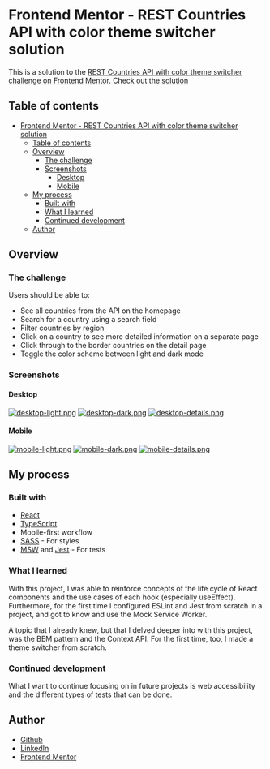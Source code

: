 # Frontend Mentor - REST Countries API with color theme switcher solution

This is a solution to the [REST Countries API with color theme switcher challenge on Frontend Mentor](https://www.frontendmentor.io/challenges/rest-countries-api-with-color-theme-switcher-5cacc469fec04111f7b848ca). Check out the [solution](https://your-solution-url.com)

## Table of contents
- [Frontend Mentor - REST Countries API with color theme switcher solution](#frontend-mentor---rest-countries-api-with-color-theme-switcher-solution)
  - [Table of contents](#table-of-contents)
  - [Overview](#overview)
    - [The challenge](#the-challenge)
    - [Screenshots](#screenshots)
      - [Desktop](#desktop)
      - [Mobile](#mobile)
  - [My process](#my-process)
    - [Built with](#built-with)
    - [What I learned](#what-i-learned)
    - [Continued development](#continued-development)
  - [Author](#author)

## Overview

### The challenge

Users should be able to:

- See all countries from the API on the homepage
- Search for a country using a search field
- Filter countries by region
- Click on a country to see more detailed information on a separate page
- Click through to the border countries on the detail page
- Toggle the color scheme between light and dark mode

### Screenshots

#### Desktop

[![desktop-light.png](https://i.postimg.cc/xT2Nfv9b/desktop-light.png)](https://postimg.cc/7bKZXTGx)
[![desktop-dark.png](https://i.postimg.cc/1ztqxysC/desktop-dark.png)](https://postimg.cc/75F608C0)
[![desktop-details.png](https://i.postimg.cc/Bbx856B6/desktop-details.png)](https://postimg.cc/Lg862m7K)

#### Mobile

[![mobile-light.png](https://i.postimg.cc/nr8jQ77g/mobile-light.png)](https://postimg.cc/wyVTC1wQ)
[![mobile-dark.png](https://i.postimg.cc/wvRRvFtD/mobile-dark.png)](https://postimg.cc/347xfXFw)
[![mobile-details.png](https://i.postimg.cc/ZY3yz7zS/mobile-details.png)](https://postimg.cc/QV8MpqM4)

## My process

### Built with

- [React](https://reactjs.org/)
- [TypeScript](https://www.typescriptlang.org)
- Mobile-first workflow
- [SASS](https://sass-lang.com) - For styles
- [MSW](https://mswjs.io) and [Jest](https://jestjs.io) - For tests

### What I learned


With this project, I was able to reinforce concepts of the life cycle of React components and the use cases of each hook (especially useEffect). Furthermore, for the first time I configured ESLint and Jest from scratch in a project, and got to know and use the Mock Service Worker.

A topic that I already knew, but that I delved deeper into with this project, was the BEM pattern and the Context API. For the first time, too, I made a theme switcher from scratch.

### Continued development

What I want to continue focusing on in future projects is web accessibility and the different types of tests that can be done.

## Author

- [Github](https://github.com/AyllaChristinne)
- [LinkedIn](https://www.linkedin.com/in/aylla-christinne-766892173/)
- [Frontend Mentor](https://www.frontendmentor.io/profile/AyllaChristinne)